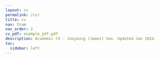 ```yaml
---
layout: cv
permalink: /cv/
title: cv
nav: true
nav_order: 2
cv_pdf: example_pdf.pdf
description: Academic CV - Jooyoung (James) Seo. Updated Jan 2024.
toc:
  sidebar: left
---
```

